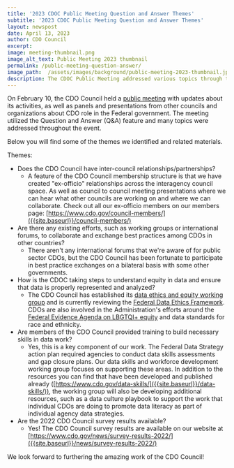 ```yaml
---
title: '2023 CDOC Public Meeting Question and Answer Themes'
subtitle: '2023 CDOC Public Meeting Question and Answer Themes'
layout: newspost
date: April 13, 2023
author: CDO Council
excerpt:
image: meeting-thumbnail.png
image_alt_text: Public Meeting 2023 thumbnail
permalink: /public-meeting-question-answer/
image_path:  /assets/images/background/public-meeting-2023-thumbnail.jpg
description: The CDOC Public Meeting addressed various topics through the Question and Answer function. Here is a brief summary of overarching themes.
---
```


On February 10, the CDO Council held a [public meeting]({{site.baseurl}}/public-meeting-2023/) with updates about its activities, as well as panels and presentations from other councils and organizations about CDO role in the Federal government. The meeting utilized the Question and Answer (Q&A) feature and many topics were addressed throughout the event. 

Below you will find some of the themes we identified and related materials.

Themes:
-	Does the CDO Council have inter-council relationships/partnerships?
	-	A feature of the CDO Council membership structure is that we have created "ex-officio" relationships across the interagency council space. As well as council to council meeting presentations where we can hear what other councils are working on and where we can collaborate. Check out all our ex-officio members on our members page: [https://www.cdo.gov/council-members/]({{site.baseurl}}/council-members/)
-	Are there any existing efforts, such as working groups or international forums, to collaborate and exchange best practices among CDOs in other countries?
	-	There aren't any international forums that we're aware of for public sector CDOs, but the CDO Council has been fortunate to participate in best practice exchanges on a bilateral basis with some other governments.
-	How is the CDOC taking steps to understand equity in data and ensure that data is properly represented and analyzed?
	-	The CDO Council has established its [data ethics and equity working group]({{site.baseurl}}/data-ethics-and-equity/) and is currently reviewing the [Federal Data Ethics Framework]({{site.baseurl}}/assets/documents/fds-data-ethics-framework.pdf). CDOs are also involved in the Administration's efforts around the [Federal Evidence Agenda on LBGTQI+ equity](https://www.whitehouse.gov/wp-content/uploads/2023/01/Federal-Evidence-Agenda-on-LGBTQI-Equity.pdf) and data standards for race and ethnicity.
-	Are members of the CDO Council provided training to build necessary skills in data work?
	-	Yes, this is a key component of our work. The Federal Data Strategy action plan required agencies to conduct data skills assessments and gap closure plans.  Our data skills and workforce development working group focuses on supporting these areas. In addition to the resources you can find that have been developed and published already ([https://www.cdo.gov/data-skills/]({{site.baseurl}}/data-skills/)), the working group will also be developing additional resources, such as a data culture playbook to support the work that individual CDOs are doing to promote data literacy as part of individual agency data strategies.
-	Are the 2022 CDO Council survey results available?
	-	Yes! The CDO Council survey results are available on our website at [https://www.cdo.gov/news/survey-results-2022/]({{site.baseurl}}/news/survey-results-2022/)

We look forward to furthering the amazing work of the CDO Council!
